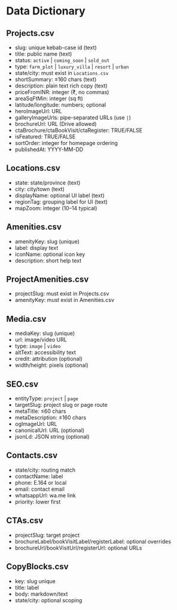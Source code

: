 # Data Dictionary

## Projects.csv
- slug: unique kebab-case id (text)
- title: public name (text)
- status: `active` | `coming_soon` | `sold_out`
- type: `farm_plot` | `luxury_villa` | `resort` | `urban`
- state/city: must exist in `Locations.csv`
- shortSummary: ≤160 chars (text)
- description: plain text rich copy (text)
- priceFromINR: integer (₹, no commas)
- areaSqFtMin: integer (sq ft)
- latitude/longitude: numbers; optional
- heroImageUrl: URL
- galleryImageUrls: pipe-separated URLs (use `|`)
- brochureUrl: URL (Drive allowed)
- ctaBrochure/ctaBookVisit/ctaRegister: TRUE/FALSE
- isFeatured: TRUE/FALSE
- sortOrder: integer for homepage ordering
- publishedAt: YYYY-MM-DD

## Locations.csv
- state: state/province (text)
- city: city/town (text)
- displayName: optional UI label (text)
- regionTag: grouping label for UI (text)
- mapZoom: integer (10–14 typical)

## Amenities.csv
- amenityKey: slug (unique)
- label: display text
- iconName: optional icon key
- description: short help text

## ProjectAmenities.csv
- projectSlug: must exist in Projects.csv
- amenityKey: must exist in Amenities.csv

## Media.csv
- mediaKey: slug (unique)
- url: image/video URL
- type: `image` | `video`
- altText: accessibility text
- credit: attribution (optional)
- width/height: pixels (optional)

## SEO.csv
- entityType: `project` | `page`
- targetSlug: project slug or page route
- metaTitle: ≤60 chars
- metaDescription: ≤160 chars
- ogImageUrl: URL
- canonicalUrl: URL (optional)
- jsonLd: JSON string (optional)

## Contacts.csv
- state/city: routing match
- contactName: label
- phone: E.164 or local
- email: contact email
- whatsappUrl: wa.me link
- priority: lower first

## CTAs.csv
- projectSlug: target project
- brochureLabel/bookVisitLabel/registerLabel: optional overrides
- brochureUrl/bookVisitUrl/registerUrl: optional URLs

## CopyBlocks.csv
- key: slug unique
- title: label
- body: markdown/text
- state/city: optional scoping
